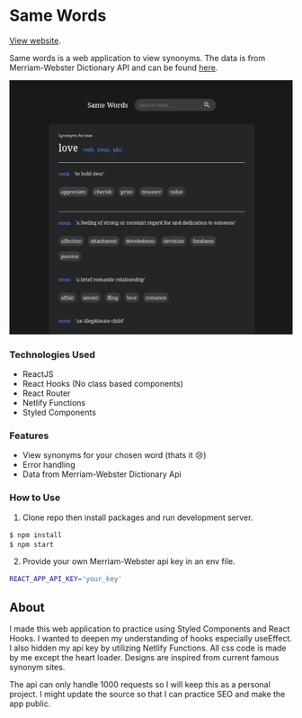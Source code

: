 # Same Words

[View website](https://samewords.netlify.app/).

Same words is a web application to view synonyms. The data is from Merriam-Webster Dictionary API and can be found [here](https://dictionaryapi.com/).

<p align='center'>
<img src='./screenshot.png'>
</p>

### Technologies Used

- ReactJS
- React Hooks (No class based components)
- React Router
- Netlify Functions
- Styled Components

### Features

- View synonyms for your chosen word (thats it 😢)
- Error handling
- Data from Merriam-Webster Dictionary Api

### How to Use

1. Clone repo then install packages and run development server.

```sh
$ npm install
$ npm start
```

2. Provide your own Merriam-Webster api key in an env file.

```sh
REACT_APP_API_KEY='your_key'
```

## About

I made this web application to practice using Styled Components and React Hooks. I wanted to deepen my understanding of hooks especially useEffect. I also hidden my api key by utilizing Netlify Functions. All css code is made by me except the heart loader. Designs are inspired from current famous synonym sites.

The api can only handle 1000 requests so I will keep this as a personal project. I might update the source so that I can practice SEO and make the app public.
